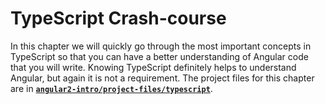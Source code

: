 # TypeScript Crash-course

In this chapter we will quickly go through the most important concepts in TypeScript so that you can have a better understanding of Angular code that you will write. Knowing TypeScript definitely helps to understand Angular, but again it is not a requirement. The project files for this chapter are in [**`angular2-intro/project-files/typescript`**](https://github.com/st32lth/angular2-intro/tree/master/project-files/typescript).

